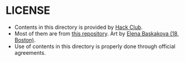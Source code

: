 # LICENSE

- Contents in this directory is provided by [Hack Club](https://hackclub.com/).
- Most of them are from [this repository](https://github.com/hackclub/counterspell). Art by [Elena Baskakova (18, Boston)](https://www.instagram.com/aeralixe/).
- Use of contents in this directory is properly done through official agreements.
